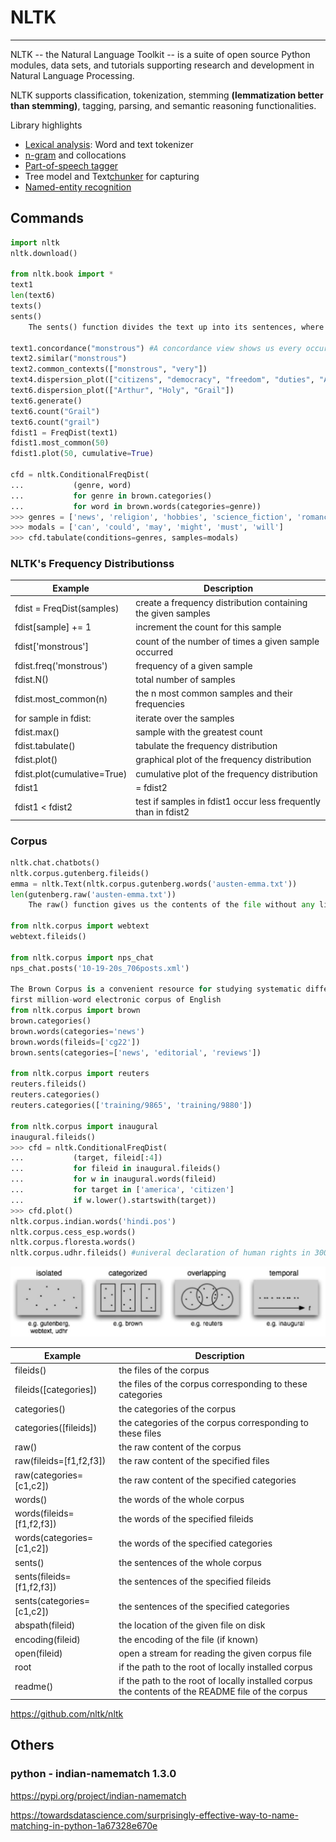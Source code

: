 # NLTK

---

NLTK -- the Natural Language Toolkit -- is a suite of open source Python modules, data sets, and tutorials supporting research and development in Natural Language Processing.

NLTK supports classification, tokenization, stemming **(lemmatization better than stemming)**, tagging, parsing, and semantic reasoning functionalities.

Library highlights

- [Lexical analysis](https://en.wikipedia.org/wiki/Lexical_analysis): Word and text tokenizer
- [n-gram](https://en.wikipedia.org/wiki/N-gram) and collocations
- [Part-of-speech tagger](https://en.wikipedia.org/wiki/Part-of-speech_tagging)
- Tree model and Text[chunker](https://en.wikipedia.org/wiki/Chunking_(computational_linguistics)) for capturing
- [Named-entity recognition](https://en.wikipedia.org/wiki/Named-entity_recognition)

## Commands

```python
import nltk
nltk.download()

from nltk.book import *
text1
len(text6)
texts()
sents()
    The sents() function divides the text up into its sentences, where each sentence is a list of words

text1.concordance("monstrous") #A concordance view shows us every occurrence of a given word, together with some context
text2.similar("monstrous")
text2.common_contexts(["monstrous", "very"])
text4.dispersion_plot(["citizens", "democracy", "freedom", "duties", "America"])
text6.dispersion_plot(["Arthur", "Holy", "Grail"])
text6.generate()
text6.count("Grail")
text6.count("grail")
fdist1 = FreqDist(text1)
fdist1.most_common(50)
fdist1.plot(50, cumulative=True)

cfd = nltk.ConditionalFreqDist(
...           (genre, word)
...           for genre in brown.categories()
...           for word in brown.words(categories=genre))
>>> genres = ['news', 'religion', 'hobbies', 'science_fiction', 'romance', 'humor']
>>> modals = ['can', 'could', 'may', 'might', 'must', 'will']
>>> cfd.tabulate(conditions=genres, samples=modals)
```

### NLTK's Frequency Distributionss

| **Example**                 | **Description**                                                |
|--------------------------|----------------------------------------------|
| fdist = FreqDist(samples)   | create a frequency distribution containing the given samples   |
| fdist[sample] += 1        | increment the count for this sample                            |
| fdist['monstrous']      | count of the number of times a given sample occurred           |
| fdist.freq('monstrous')   | frequency of a given sample                                    |
| fdist.N()                   | total number of samples                                        |
| fdist.most_common(n)        | the n most common samples and their frequencies                |
| for sample in fdist:        | iterate over the samples                                       |
| fdist.max()                 | sample with the greatest count                                 |
| fdist.tabulate()            | tabulate the frequency distribution                            |
| fdist.plot()                | graphical plot of the frequency distribution                   |
| fdist.plot(cumulative=True) | cumulative plot of the frequency distribution                  |
| fdist1 |= fdist2           | update fdist1 with counts from fdist2                          |
| fdist1 < fdist2            | test if samples in fdist1 occur less frequently than in fdist2 |

### Corpus

```python
nltk.chat.chatbots()
nltk.corpus.gutenberg.fileids()
emma = nltk.Text(nltk.corpus.gutenberg.words('austen-emma.txt'))
len(gutenberg.raw('austen-emma.txt'))
    The raw() function gives us the contents of the file without any linguistic processing.

from nltk.corpus import webtext
webtext.fileids()

from nltk.corpus import nps_chat
nps_chat.posts('10-19-20s_706posts.xml')

The Brown Corpus is a convenient resource for studying systematic differences between genres, a kind of linguistic inquiry known as stylistics.
first million-word electronic corpus of English
from nltk.corpus import brown
brown.categories()
brown.words(categories='news')
brown.words(fileids=['cg22'])
brown.sents(categories=['news', 'editorial', 'reviews'])

from nltk.corpus import reuters
reuters.fileids()
reuters.categories()
reuters.categories(['training/9865', 'training/9880'])

from nltk.corpus import inaugural
inaugural.fileids()
>>> cfd = nltk.ConditionalFreqDist(
...           (target, fileid[:4])
...           for fileid in inaugural.fileids()
...           for w in inaugural.words(fileid)
...           for target in ['america', 'citizen']
...           if w.lower().startswith(target))
>>> cfd.plot()
nltk.corpus.indian.words('hindi.pos')
nltk.corpus.cess_esp.words()
nltk.corpus.floresta.words()
nltk.corpus.udhr.fileids() #univeral declaration of human rights in 300 languages
```

![image](media/NLP_NLTK-image1.jpeg)

| **Example**                 | **Description**                                                                                   |
|------------------------|------------------------------------------------|
| fileids()                   | the files of the corpus                                                                           |
| fileids([categories])     | the files of the corpus corresponding to these categories                                         |
| categories()                | the categories of the corpus                                                                      |
| categories([fileids])     | the categories of the corpus corresponding to these files                                         |
| raw()                       | the raw content of the corpus                                                                     |
| raw(fileids=[f1,f2,f3])   | the raw content of the specified files                                                            |
| raw(categories=[c1,c2])   | the raw content of the specified categories                                                       |
| words()                     | the words of the whole corpus                                                                     |
| words(fileids=[f1,f2,f3]) | the words of the specified fileids                                                                |
| words(categories=[c1,c2]) | the words of the specified categories                                                             |
| sents()                     | the sentences of the whole corpus                                                                 |
| sents(fileids=[f1,f2,f3]) | the sentences of the specified fileids                                                            |
| sents(categories=[c1,c2]) | the sentences of the specified categories                                                         |
| abspath(fileid)             | the location of the given file on disk                                                            |
| encoding(fileid)            | the encoding of the file (if known)                                                               |
| open(fileid)                | open a stream for reading the given corpus file                                                   |
| root                        | if the path to the root of locally installed corpus                                               |
| readme()                    | if the path to the root of locally installed corpus the contents of the README file of the corpus |

<https://github.com/nltk/nltk>

## Others

### python - indian-namematch 1.3.0

<https://pypi.org/project/indian-namematch>

<https://towardsdatascience.com/surprisingly-effective-way-to-name-matching-in-python-1a67328e670e>
